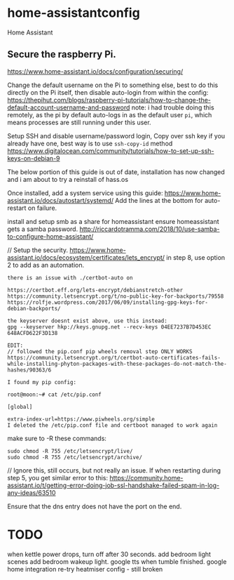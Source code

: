 # home-assistantconfig

Home Assistant

## Secure the raspberry Pi.

https://www.home-assistant.io/docs/configuration/securing/

Change the default username on the Pi to something else, best to do this directly on the Pi itself, then disable auto-login from within the config:
https://thepihut.com/blogs/raspberry-pi-tutorials/how-to-change-the-default-account-username-and-password
note: i had trouble doing this remotely, as the pi by default auto-logs in as the default user `pi`, which means processes are still running under this user.

Setup SSH and disable username/password login, Copy over ssh key if you already have one, best way is to use `ssh-copy-id` method
https://www.digitalocean.com/community/tutorials/how-to-set-up-ssh-keys-on-debian-9

The below portion of this guide is out of date, installation has now changed and i am about to try a reinstall of hass.os


Once installed, add a system service using this guide:
https://www.home-assistant.io/docs/autostart/systemd/
Add the lines at the bottom for auto-restart on failure.

install and setup smb as a share for homeassistant
ensure homeassistant gets a samba password.
http://riccardotramma.com/2018/10/use-samba-to-configure-home-assistant/

// Setup the security.
https://www.home-assistant.io/docs/ecosystem/certificates/lets_encrypt/
in step 8, use option 2 to add as an automation.

```
there is an issue with ./certbot-auto on

https://certbot.eff.org/lets-encrypt/debianstretch-other
https://community.letsencrypt.org/t/no-public-key-for-backports/79558
https://rolfje.wordpress.com/2017/06/09/installing-gpg-keys-for-debian-backports/

the keyserver doesnt exist above, use this instead:
gpg --keyserver hkp://keys.gnupg.net --recv-keys 04EE7237B7D453EC 648ACFD622F3D138

EDIT:
// followed the pip.conf pip wheels removal step ONLY WORKS
https://community.letsencrypt.org/t/certbot-auto-certificates-fails-while-installing-phyton-packages-with-these-packages-do-not-match-the-hashes/90363/6

I found my pip config:

root@moon:~# cat /etc/pip.conf

[global]

extra-index-url=https://www.piwheels.org/simple
I deleted the /etc/pip.conf file and certboot managed to work again

```

make sure to -R these commands:

```
sudo chmod -R 755 /etc/letsencrypt/live/
sudo chmod -R 755 /etc/letsencrypt/archive/
```

// Ignore this, still occurs, but not really an issue.
If when restarting during step 5, you get similar error to this:
https://community.home-assistant.io/t/getting-error-doing-job-ssl-handshake-failed-spam-in-log-any-ideas/63510

Ensure that the dns entry does not have the port on the end.

# TODO

when kettle power drops, turn off after 30 seconds.
add bedroom light scenes
add bedroom wakeup light.
google tts when tumble finished.
google home integration
re-try heatmiser config - still broken
